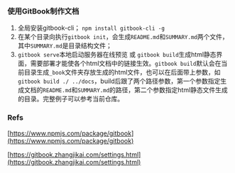 ### 使用GitBook制作文档

1. 全局安装gitbook-cli； `npm install gitbook-cli -g`
2. 在某个目录向执行`gitbook init`，会生成`README.md`和`SUMMARY.md`两个文件，其中`SUMMARY.md`是目录结构文件；
3. `gitbook serve`本地启动服务器在线预览 或 `gitbook build`生成html静态界面，需要部署才能使各个html文档中的链接生效。`gitbook build`默认会在当前目录生成`_book`文件夹存放生成的html文件，也可以在后面带上参数，如`gitbook build ./ ../docs`，build后跟了两个路径参数，第一个参数指定生成文档的`README.md`和`SUMMARY.md`的路径，第二个参数指定html静态文件生成的目录。完整例子可以参考当前仓库。

### Refs
[https://www.npmjs.com/package/gitbook](https://www.npmjs.com/package/gitbook)

[https://gitbook.zhangjikai.com/settings.html](https://gitbook.zhangjikai.com/settings.html)